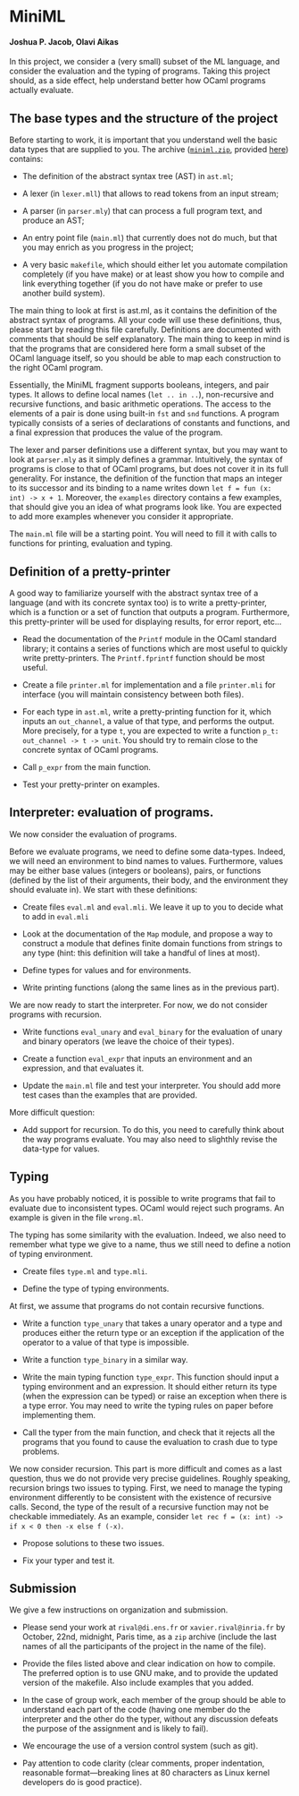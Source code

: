 # MiniML

#### Joshua P. Jacob, Olavi Aikas

<p>In this project, we consider a (very small) subset of the ML language, and consider the evaluation and the typing of programs. Taking this project should, as a side effect, help understand better how OCaml programs actually evaluate.</p>
<h2 id="the-base-types-and-the-structure-of-the-project">The base types and the structure of the project</h2>
<p>Before starting to work, it is important that you understand well the basic data types that are supplied to you. The archive (<a href="https://www.enseignement.polytechnique.fr/informatique/CSE301/project/miniml.zip"><code>miniml.zip</code></a>, provided <a href="https://www.enseignement.polytechnique.fr/informatique/CSE301/project/miniml.zip">here</a>) contains:</p>
<ul>
<li><p>The definition of the abstract syntax tree (AST) in <code>ast.ml</code>;</p></li>
<li><p>A lexer (in <code>lexer.mll</code>) that allows to read tokens from an input stream;</p></li>
<li><p>A parser (in <code>parser.mly</code>) that can process a full program text, and produce an AST;</p></li>
<li><p>An entry point file (<code>main.ml</code>) that currently does not do much, but that you may enrich as you progress in the project;</p></li>
<li><p>A very basic <code>makefile</code>, which should either let you automate compilation completely (if you have make) or at least show you how to compile and link everything together (if you do not have make or prefer to use another build system).</p></li>
</ul>
<p>The main thing to look at first is ast.ml, as it contains the definition of the abstract syntax of programs. All your code will use these definitions, thus, please start by reading this file carefully. Definitions are documented with comments that should be self explanatory. The main thing to keep in mind is that the programs that are considered here form a small subset of the OCaml language itself, so you should be able to map each construction to the right OCaml program.</p>
<p>Essentially, the MiniML fragment supports booleans, integers, and pair types. It allows to define local names (<code>let .. in ..</code>), non-recursive and recursive functions, and basic arithmetic operations. The access to the elements of a pair is done using built-in <code>fst</code> and <code>snd</code> functions. A program typically consists of a series of declarations of constants and functions, and a final expression that produces the value of the program.</p>
<p>The lexer and parser definitions use a different syntax, but you may want to look at <code>parser.mly</code> as it simply defines a grammar. Intuitively, the syntax of programs is close to that of OCaml programs, but does not cover it in its full generality. For instance, the definition of the function that maps an integer to its successor and its binding to a name writes down <code>let f = fun (x: int) -&gt; x + 1</code>. Moreover, the <code>examples</code> directory contains a few examples, that should give you an idea of what programs look like. You are expected to add more examples whenever you consider it appropriate.</p>
<p>The <code>main.ml</code> file will be a starting point. You will need to fill it with calls to functions for printing, evaluation and typing.</p>
<h2 id="definition-of-a-pretty-printer">Definition of a pretty-printer</h2>
<p>A good way to familiarize yourself with the abstract syntax tree of a language (and with its concrete syntax too) is to write a pretty-printer, which is a function or a set of function that outputs a program. Furthermore, this pretty-printer will be used for displaying results, for error report, etc…</p>
<ul>
<li><p>Read the documentation of the <code>Printf</code> module in the OCaml standard library; it contains a series of functions which are most useful to quickly write pretty-printers. The <code>Printf.fprintf</code> function should be most useful.</p></li>
<li><p>Create a file <code>printer.ml</code> for implementation and a file <code>printer.mli</code> for interface (you will maintain consistency between both files).</p></li>
<li><p>For each type in <code>ast.ml</code>, write a pretty-printing function for it, which inputs an <code>out_channel</code>, a value of that type, and performs the output. More precisely, for a type <code>t</code>, you are expected to write a function <code>p_t: out_channel -&gt; t -&gt; unit</code>. You should try to remain close to the concrete syntax of OCaml programs.</p></li>
<li><p>Call <code>p_expr</code> from the main function.</p></li>
<li><p>Test your pretty-printer on examples.</p></li>
</ul>
<h2 id="interpreter-evaluation-of-programs">Interpreter: evaluation of programs.</h2>
<p>We now consider the evaluation of programs.</p>
<p>Before we evaluate programs, we need to define some data-types. Indeed, we will need an environment to bind names to values. Furthermore, values may be either base values (integers or booleans), pairs, or functions (defined by the list of their arguments, their body, and the environment they should evaluate in). We start with these definitions:</p>
<ul>
<li><p>Create files <code>eval.ml</code> and <code>eval.mli</code>. We leave it up to you to decide what to add in <code>eval.mli</code></p></li>
<li><p>Look at the documentation of the <code>Map</code> module, and propose a way to construct a module that defines finite domain functions from strings to any type (hint: this definition will take a handful of lines at most).</p></li>
<li><p>Define types for values and for environments.</p></li>
<li><p>Write printing functions (along the same lines as in the previous part).</p></li>
</ul>
<p>We are now ready to start the interpreter. For now, we do not consider programs with recursion.</p>
<ul>
<li><p>Write functions <code>eval_unary</code> and <code>eval_binary</code> for the evaluation of unary and binary operators (we leave the choice of their types).</p></li>
<li><p>Create a function <code>eval_expr</code> that inputs an environment and an expression, and that evaluates it.</p></li>
<li><p>Update the <code>main.ml</code> file and test your interpreter. You should add more test cases than the examples that are provided.</p></li>
</ul>
<p>More difficult question:</p>
<ul>
<li>Add support for recursion. To do this, you need to carefully think about the way programs evaluate. You may also need to slighthly revise the data-type for values.</li>
</ul>
<h2 id="typing.">Typing</h2>
<p>As you have probably noticed, it is possible to write programs that fail to evaluate due to inconsistent types. OCaml would reject such programs. An example is given in the file <code>wrong.ml</code>.</p>
<p>The typing has some similarity with the evaluation. Indeed, we also need to remember what type we give to a name, thus we still need to define a notion of typing environment.</p>
<ul>
<li><p>Create files <code>type.ml</code> and <code>type.mli</code>.</p></li>
<li><p>Define the type of typing environments.</p></li>
</ul>
<p>At first, we assume that programs do not contain recursive functions.</p>
<ul>
<li><p>Write a function <code>type_unary</code> that takes a unary operator and a type and produces either the return type or an exception if the application of the operator to a value of that type is impossible.</p></li>
<li><p>Write a function <code>type_binary</code> in a similar way.</p></li>
<li><p>Write the main typing function <code>type_expr</code>. This function should input a typing environment and an expression. It should either return its type (when the expression can be typed) or raise an exception when there is a type error. You may need to write the typing rules on paper before implementing them.</p></li>
<li><p>Call the typer from the main function, and check that it rejects all the programs that you found to cause the evaluation to crash due to type problems.</p></li>
</ul>
<p>We now consider recursion. This part is more difficult and comes as a last question, thus we do not provide very precise guidelines. Roughly speaking, recursion brings two issues to typing. First, we need to manage the typing environment differently to be consistent with the existence of recursive calls. Second, the type of the result of a recursive function may not be checkable immediately. As an example, consider <code>let rec f = (x: int) -&gt; if x &lt; 0 then -x else f (-x)</code>.</p>
<ul>
<li><p>Propose solutions to these two issues.</p></li>
<li><p>Fix your typer and test it.</p></li>
</ul>
<h2 id="submission.">Submission</h2>
<p>We give a few instructions on organization and submission.</p>
<ul>
<li><p>Please send your work at <code>rival@di.ens.fr</code> or <code>xavier.rival@inria.fr</code> by October, 22nd, midnight, Paris time, as a <code>zip</code> archive (include the last names of all the participants of the project in the name of the file).</p></li>
<li><p>Provide the files listed above and clear indication on how to compile. The preferred option is to use GNU make, and to provide the updated version of the makefile. Also include examples that you added.</p></li>
<li><p>In the case of group work, each member of the group should be able to understand each part of the code (having one member do the interpreter and the other do the typer, without any discussion defeats the purpose of the assignment and is likely to fail).</p></li>
<li><p>We encourage the use of a version control system (such as git).</p></li>
<li><p>Pay attention to code clarity (clear comments, proper indentation, reasonable format—breaking lines at 80 characters as Linux kernel developers do is good practice).</p></li>
</ul>
